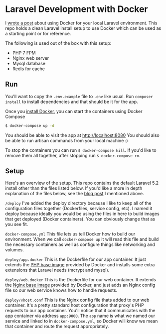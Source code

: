 # Laravel Development with Docker

I [wrote a post](https://kyleferg.com/laravel-development-with-docker/) about using Docker for your local Laravel environment.
This repo holds a clean Laravel install setup to use Docker which can be used as a starting point or for reference.

The following is used out of the box with this setup:

- PHP 7 FPM
- Nginx web server
- Mysql database
- Redis for cache

## Run

You'll want to copy the `.env.example` file to `.env` like usual. Run `composer install` to install dependencies and that should be it for the app.

Once you [install Docker](https://docs.docker.com/), you can start the containers using Docker Compose
```sh
$ docker-compose up -d
```

You should be able to visit the app at [http://localhost:8080](http://localhost:8080)
You should also be able to run artisan commands from your local machine :)

To stop the containers you can run `$ docker-compose kill`. If you'd like to remove them all together, after stopping run `$ docker-compose rm`.

## Setup

Here's an overview of the setup. This repo contains the default Laravel 5.2 install other than the files listed below. If you'd like a more in depth explanation of the files below, see the [blog post](https://kyleferg.com/laravel-development-with-docker/) I mentioned above.

`/deploy`
I've added the deploy directory because I like to keep all of the configuration files together (Dockerfiles, service config, etc).
I named it deploy because ideally you would be using the files in here to build images that get deployed (Docker containers). You can obviously
change that as you see fit.

`docker-compose.yml`
This file lets us tell Docker how to build our environment. When we call `docker-compose up` it will read this file and build the necessary containers as well as configure things like networking and volumes.

`deploy/app.docker`
This is the Dockerfile for our app container. It just extends the [PHP base image](https://hub.docker.com/_/php/) provided by Docker and installs some extra extensions that Laravel needs (mcrypt and mysql).

`deploy/web.docker`
This is the Dockerfile for our web container. It extends the [Nginx base image](https://hub.docker.com/_/nginx/) provided by Docker, and just adds an Nginx config file so our web service knows how to handle requests.

`deploy/vhost.conf`
This is the Nginx config file thats added to our web container. It's a pretty standard host configuration that proxy's PHP requests to our app container. You'll notice that it communicates with the app container via address `app:9000`. The `app` name is what we named our service and linked to in `docker-compose.yml`, so Docker will know we mean that container and route the request appropriately.
